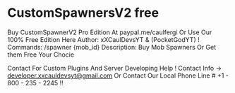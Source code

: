  # CustomSpawnersV2 free
Buy CustomSpawnerV2 Pro Edition At paypal.me/caulfergi
Or Use Our 100% Free Edition Here
    Author: xXCaulDevsYT & (PocketGodYT) !
    Commands: /spawner {mob_id}
       Description: Buy Mob Spawners Or Get them Free Your Chocie
    
Contact For Custom Plugins And Server Developing Help !
Contact Info -> developer.xxcauldevsyt@gmail.com
Or Contact Our Local Phone Line # +1 - 800 - 235 - 2245 !!
